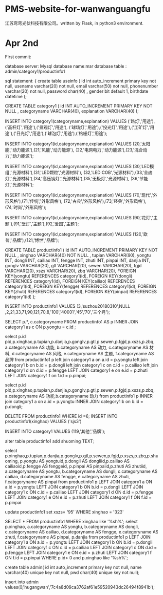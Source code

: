 # PMS-website-for-wanwanguangfu
江苏弯弯光伏科技有限公司。written by Flask, in python3 environment.

# Apr 2nd 
First commit:

database server: Mysql
database name:mar
database table : admin/category1/productinfo1

sql statement:
{
create table useinfo (
id int auto_increment primary key not null,
usename varchar(20) not null,
email varchar(50) not null,
phonenumber varchar(20) not null,
password char(40) ,
gender bit default 1,
birthdate datetime
);

CREATE TABLE category1 (
  id INT AUTO_INCREMENT PRIMARY KEY NOT NULL ,
  categoryname VARCHAR(40),
  explanation VARCHAR(40)
);


INSERT INTO category1(categoryname,explanation) VALUES ('路灯','用途'),('高杆灯','用途'),('景观灯','用途'),
  ('球场灯','用途'),('投光灯','用途'),('工矿灯','用途'),('日光灯','用途'),('球泡灯','用途'),('格栅灯','用途');

INSERT INTO category1(id,categoryname,explanation) VALUES (20,'太阳能','动力能源'),(21,'风能','动力能源'),
  (22,'电网电力','动力能源'),(23,'混合动力','动力能源');

INSERT INTO category1(id,categoryname,explanation) VALUES (30,'LED模组','光源材料'),(31,'LED颗粒','光源材料'),
  (32,'LED COB','光源材料'),(33,'金卤灯','光源材料'),(34,'高压钠灯','光源材料'),(35,'无极灯','光源材料'),
  (36,'节能灯','光源材料');

INSERT INTO category1(id,categoryname,explanation) VALUES (70,'现代','外形风格'),(71,'传统','外形风格'),
  (72,'古典','外形风格'),(73,'经典','外形风格'),(74,'时尚','外形风格');

INSERT INTO category1(id,categoryname,explanation) VALUES (90,'花灯','主题'),(91,'壁灯','主题'),(92,'爱国','主题');

INSERT INTO category1(id,categoryname,explanation) VALUES (120,'欧普','品牌'),(121,'博世','品牌');

CREATE TABLE productinfo1 (
  id INT AUTO_INCREMENT PRIMARY KEY NOT NULL ,
  xinghao VARCHAR(40) NOT NULL ,
  tupian VARCHAR(60),
  yongtu INT,
  dongli INT,
  cailiao INT,
  fengge INT,
  zhuti INT,
  pinpai INT,
  danjia INT,
  gonglv VARCHAR(20),
  gtl VARCHAR(20),
  sewen VARCHAR(20),
  fgjd VARCHAR(20),
  xszs VARCHAR(20),
  zbq VARCHAR(20),
  FOREIGN KEY(yongtu) REFERENCES category1(id),
  FOREIGN KEY(dongli) REFERENCES category1(id),
  FOREIGN KEY(cailiao) REFERENCES category1(id),
  FOREIGN KEY(fengge) REFERENCES category1(id),
  FOREIGN KEY(zhuti) REFERENCES category1(id),
  FOREIGN KEY(pinpai) REFERENCES category1(id)
);

INSERT INTO productinfo1 VALUES (3,'suzhou20180310',NULL ,2,21,33,71,90,121,70,8,'100','40001','45','70','三个月');

SELECT p.*,
  c.categoryname FROM productinfo1 AS p
INNER JOIN category1 as c ON p.yongtu = c.id ;

select
p.id pid,p.xinghao,p.tupian,p.danjia,p.gonglv,p.gtl,p.sewen,p.fgjd,p.xszs,p.zbq,
a.categoryname AS 功能,
b.categoryname AS 动力,
c.categoryname AS 材料,
d.categoryname AS 风格,
e.categoryname AS 主题,
f.categoryname AS 品牌
from productinfo1 p
left join category1 a on a.id = p.yongtu
left join category1 b on b.id = p.dongli
left join category1 c on c.id = p.cailiao
left join category1 d on d.id = p.fengge
LEFT JOIN category1 e on e.id = p.zhuti
LEFT JOIN category1 f on f.id = p.pinpai;

select
p.id pid,p.xinghao,p.tupian,p.danjia,p.gonglv,p.gtl,p.sewen,p.fgjd,p.xszs,p.zbq,
a.categoryname AS 功能,b.categoryname 动力
  from productinfo1 p
INNER join category1 a on a.id = p.yongtu
INNER JOIN category1 b on b.id = p.dongli;

DELETE FROM productinfo1 WHERE id =6;
INSERT INTO productinfo1(xinghao) VALUES ('sjs3')


INSERT INTO category1 VALUES (119,'其他','品牌');

alter table productinfo1 add shuoming TEXT;

select p.xinghao,p.tupian,p.danjia,p.gonglv,p.gtl,p.sewen,p.fgjd,p.xszs,p.zbq,p.shuoming,
    p.yongtu AS yongtuid,p.dongli AS dongliid,p.cailiao AS cailiaoid,p.fengge AS fenggeid,
    p.pinpai AS pinpaiid,p.zhuti AS zhutiid,
    a.categoryname AS yongtu,
    b.categoryname AS dongli,
    c.categoryname AS cailiao,
    d.categoryname AS fengge,
    e.categoryname AS zhuti,
    f.categoryname AS pinpai from productinfo1 p
    LEFT JOIN category1 a ON a.id = p.yongtu
    LEFT JOIN category1 b ON b.id = p.dongli
    LEFT JOIN category1 c ON c.id = p.cailiao
    LEFT JOIN category1 d ON d.id = p.fengge
    LEFT JOIN category1 e ON e.id = p.zhuti
    LEFT JOIN category1 f ON f.id = p.pinpai

update productinfo1 set xszs= '95' WHERE xinghao = '323'

SELECT * FROM productinfo1 WHERE xinghao like '%sh%';
select p.xinghao,
                    a.categoryname AS yongtu,
                    b.categoryname AS dongli,
                    c.categoryname AS cailiao,
                    d.categoryname AS fengge,
                    e.categoryname AS zhuti,
                    f.categoryname AS pinpai,
                    p.danjia from productinfo1 p
                    LEFT JOIN category1 a ON a.id = p.yongtu
                    LEFT JOIN category1 b ON b.id = p.dongli
                    LEFT JOIN category1 c ON c.id = p.cailiao
                    LEFT JOIN category1 d ON d.id = p.fengge
                    LEFT JOIN category1 e ON e.id = p.zhuti
                    LEFT JOIN category1 f ON f.id = p.pinpai
                    WHERE p.id> 0 and p.xinghao like '%sh%';

create table admin(
id int auto_increment primary key not null,
name varchar(40) unique key not null,
pwd char(40) unique key not null);

insert into admin values(0,'hugangwan','7c4a8d09ca3762af61e59520943dc26494f8941b');
